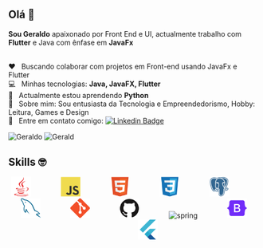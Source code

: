 ## Olá 👋

**Sou Geraldo** apaixonado por Front End e UI, actualmente trabalho com **Flutter** e Java com ênfase em **JavaFx**

 <br/> :heart: &nbsp; Buscando colaborar com projetos em Front-end usando JavaFx e Flutter
 <br/> :computer: &nbsp; Minhas tecnologias: **Java, JavaFX, Flutter** 
 <br/> :book: &nbsp; Actualmente estou aprendendo **Python**
 <br/> 💬  &nbsp; Sobre mim: Sou entusiasta da Tecnologia e Empreendedorismo, Hobby: Leitura, Games e Design
 <br/> :email: &nbsp; Entre em contato comigo: [![Linkedin Badge](https://img.shields.io/badge/-GeraldoQuende-blue?style=flat-square&logo=Linkedin&logoColor=white&link=https://www.linkedin.com/in/gquende/)](https://www.linkedin.com/in/gquende/) 
<p align="left">


<img align="center" src="https://github-readme-stats.vercel.app/api?username=gquende&show_icons=true&theme=graywhite" alt="Geraldo" />

<img align="center" src="https://github-readme-stats.vercel.app/api/top-langs/?username=gquende&layout=compact&hide=html" alt="Gerald" />

</p>

## Skills :nerd_face:
<p align="center">
    <img height="40" src="https://raw.githubusercontent.com/devicons/devicon/master/icons/java/java-plain.svg">
    &nbsp;&nbsp;&nbsp;&nbsp;&nbsp;&nbsp;&nbsp;&nbsp;&nbsp;&nbsp;&nbsp;&nbsp;&nbsp;
    <img height="40" src="https://raw.githubusercontent.com/devicons/devicon/master/icons/javascript/javascript-original.svg">
    &nbsp;&nbsp;&nbsp;&nbsp;&nbsp;&nbsp;&nbsp;&nbsp;&nbsp;&nbsp;&nbsp;&nbsp;&nbsp;
    <img height="40" src="https://raw.githubusercontent.com/devicons/devicon/master/icons/html5/html5-original.svg">
    &nbsp;&nbsp;&nbsp;&nbsp;&nbsp;&nbsp;&nbsp;&nbsp;&nbsp;&nbsp;&nbsp;&nbsp;&nbsp;
    <img height="40" src="https://raw.githubusercontent.com/devicons/devicon/master/icons/css3/css3-original.svg">
    &nbsp;&nbsp;&nbsp;&nbsp;&nbsp;&nbsp;&nbsp;&nbsp;&nbsp;&nbsp;&nbsp;&nbsp;&nbsp;
    <img height="40" src="https://raw.githubusercontent.com/devicons/devicon/master/icons/postgresql/postgresql-plain.svg">
    &nbsp;&nbsp;&nbsp;&nbsp;&nbsp;&nbsp;&nbsp;&nbsp;&nbsp;&nbsp;&nbsp;&nbsp;&nbsp;
    <img height="40" src="https://raw.githubusercontent.com/devicons/devicon/master/icons/mysql/mysql-original.svg">
     &nbsp;&nbsp;&nbsp;&nbsp;&nbsp;&nbsp;&nbsp;&nbsp;&nbsp;&nbsp;&nbsp;&nbsp;&nbsp;
    <img height="40" src="https://raw.githubusercontent.com/devicons/devicon/master/icons/git/git-original.svg">
    &nbsp;&nbsp;&nbsp;&nbsp;&nbsp;&nbsp;&nbsp;&nbsp;&nbsp;&nbsp;&nbsp;&nbsp;&nbsp;
    <img height="40" src="https://raw.githubusercontent.com/devicons/devicon/master/icons/github/github-original.svg">
    &nbsp;&nbsp;&nbsp;&nbsp;&nbsp;&nbsp;&nbsp;&nbsp;&nbsp;&nbsp;&nbsp;&nbsp;&nbsp;
    <img height="40" src="https://www.vectorlogo.zone/logos/springio/springio-icon.svg" alt="spring" >
    &nbsp;&nbsp;&nbsp;&nbsp;&nbsp;&nbsp;&nbsp;&nbsp;&nbsp;&nbsp;&nbsp;&nbsp;&nbsp;
    <img height="40" src="https://raw.githubusercontent.com/devicons/devicon/master/icons/bootstrap/bootstrap-plain.svg">
    &nbsp;&nbsp;&nbsp;&nbsp;&nbsp;&nbsp;&nbsp;&nbsp;&nbsp;&nbsp;&nbsp;&nbsp;&nbsp;
    <img height="40" src="https://raw.githubusercontent.com/devicons/devicon/master/icons/flutter/flutter-original.svg">  
</p>

